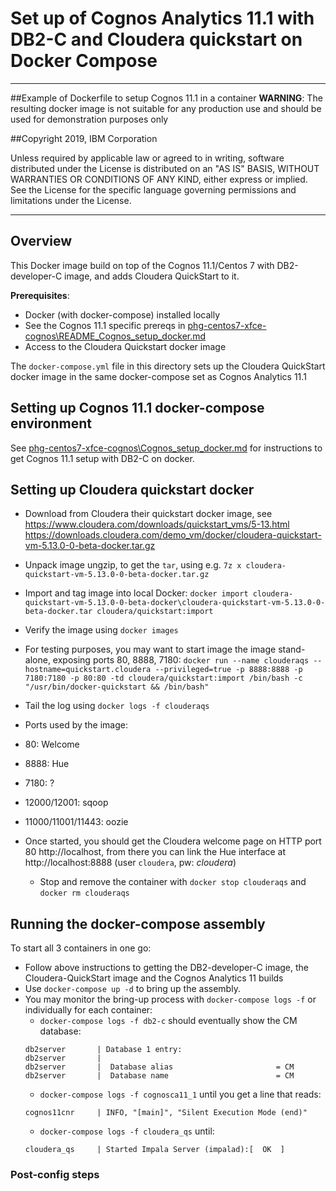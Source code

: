 # Set up of Cognos Analytics 11.1 with DB2-C and Cloudera quickstart on Docker Compose
---
##Example of Dockerfile to setup Cognos 11.1 in a container
__WARNING__: The resulting docker image is not suitable for any production use and should be used for demonstration purposes only

##Copyright 2019, IBM Corporation

Unless required by applicable law or agreed to in writing, software distributed under the License is distributed on an "AS IS" BASIS, WITHOUT WARRANTIES OR CONDITIONS OF ANY KIND, either express or implied.
See the License for the specific language governing permissions and limitations under the License.

---

## Overview
This Docker image build on top of the Cognos 11.1/Centos 7 with DB2-developer-C image, and adds Cloudera QuickStart to it.

<a name="prereqs"></a>__Prerequisites__:
 - Docker (with docker-compose) installed locally
 - See the Cognos 11.1 specific prereqs in [phg-centos7-xfce-cognos\README_Cognos_setup_docker.md](phg-centos7-xfce-cognos\README_Cognos_setup_docker.md#prereqs)
 - Access to the Cloudera Quickstart docker image

The `docker-compose.yml` file in this directory sets up the Cloudera QuickStart docker image in the same docker-compose set as Cognos Analytics 11.1

## Setting up Cognos 11.1 docker-compose environment
See [phg-centos7-xfce-cognos\Cognos_setup_docker.md](phg-centos7-xfce-cognos\README_Cognos_setup_docker.md) for instructions to get Cognos 11.1 setup with DB2-C on docker.

## Setting up Cloudera quickstart docker
 * Download from Cloudera their quickstart docker image, see https://www.cloudera.com/downloads/quickstart_vms/5-13.html
   https://downloads.cloudera.com/demo_vm/docker/cloudera-quickstart-vm-5.13.0-0-beta-docker.tar.gz
 * Unpack image ungzip, to get the `tar`, using e.g. `7z x cloudera-quickstart-vm-5.13.0-0-beta-docker.tar.gz` 
 * Import and tag image into local Docker: `docker import cloudera-quickstart-vm-5.13.0-0-beta-docker\cloudera-quickstart-vm-5.13.0-0-beta-docker.tar cloudera/quickstart:import`
 * Verify the image using `docker images`

 * For testing purposes, you may want to start image the image stand-alone, exposing ports 80, 8888, 7180: `docker run --name clouderaqs --hostname=quickstart.cloudera --privileged=true -p 8888:8888 -p 7180:7180 -p 80:80 -td cloudera/quickstart:import /bin/bash -c "/usr/bin/docker-quickstart && /bin/bash"`
 * Tail the log using `docker logs -f clouderaqs`
 * Ports used by the image: 
  * 80: Welcome
  * 8888: Hue
  * 7180: ?
  * 12000/12001: sqoop
  * 11000/11001/11443: oozie
* Once started, you should get the Cloudera welcome page on HTTP port 80 http://localhost, from there you can link the Hue interface at http://localhost:8888 (user `cloudera`, pw: _cloudera_)
  * Stop and remove the container with `docker stop clouderaqs` and `docker rm clouderaqs`

## Running the docker-compose assembly
To start all 3 containers in one go:
* Follow above instructions to getting the DB2-developer-C image, the Cloudera-QuickStart image and the Cognos Analytics 11 builds
* Use `docker-compose up -d` to bring up the assembly.
* You may monitor the bring-up process with `docker-compose logs -f` or individually for each container:
  * `docker-compose logs -f db2-c` should eventually show the CM database:
  ```
  db2server       | Database 1 entry:
  db2server       |
  db2server       |  Database alias                       = CM
  db2server       |  Database name                        = CM
  ``` 
  *  `docker-compose logs -f cognosca11_1` until you get a line that reads:
  ```
  cognos11cnr     | INFO, "[main]", "Silent Execution Mode (end)"
  ```
  *  `docker-compose logs -f cloudera_qs` until:
  ```
  cloudera_qs     | Started Impala Server (impalad):[  OK  ]
  ```

### Post-config steps